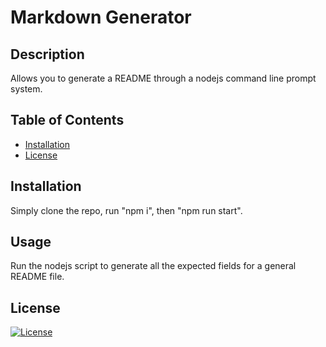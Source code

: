 # Markdown Generator

## Description

Allows you to generate a README through a nodejs command line prompt system.

## Table of Contents

- [Installation](#installation)
- [License](#license)

## Installation

Simply clone the repo, run "npm i", then "npm run start".

## Usage

Run the nodejs script to generate all the expected fields for a general README file.

## License

[![License](https://img.shields.io/badge/License-MIT-yellow.svg)](http://opensource.org/licenses/MIT)
